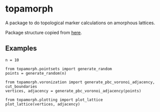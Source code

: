 # topamorph
A package to do topological marker calculations on amorphous lattices.

Package structure copied from [here](https://blog.ionelmc.ro/2014/05/25/python-packaging).

## Examples

```
n = 10

from topamorph.pointsets import generate_random
points = generate_random(n)

from topamorph.voronization import generate_pbc_voronoi_adjacency, cut_boundaries
vertices, adjacency = generate_pbc_voronoi_adjacency(points)

from topamorph.plotting import plot_lattice
plot_lattice(vertices, adjacency)
```